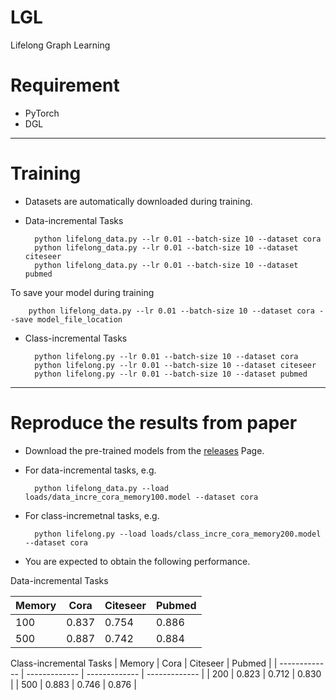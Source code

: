 # LGL
Lifelong Graph Learning

# Requirement

* PyTorch
* DGL

---     
# Training

* Datasets are automatically downloaded during training.

* Data-incremental Tasks

        python lifelong_data.py --lr 0.01 --batch-size 10 --dataset cora
        python lifelong_data.py --lr 0.01 --batch-size 10 --dataset citeseer
        python lifelong_data.py --lr 0.01 --batch-size 10 --dataset pubmed

To save your model during training

        python lifelong_data.py --lr 0.01 --batch-size 10 --dataset cora --save model_file_location


* Class-incremental Tasks

        python lifelong.py --lr 0.01 --batch-size 10 --dataset cora
        python lifelong.py --lr 0.01 --batch-size 10 --dataset citeseer
        python lifelong.py --lr 0.01 --batch-size 10 --dataset pubmed

---
# Reproduce the results from paper

* Download the pre-trained models from the [releases](https://github.com/wang-chen/LGL/releases/download/v1.0/loads.zip) Page.

* For data-incremental tasks, e.g.

        python lifelong_data.py --load loads/data_incre_cora_memory100.model --dataset cora

* For class-incremetnal tasks, e.g.

        python lifelong.py --load loads/class_incre_cora_memory200.model --dataset cora

* You are expected to obtain the following performance.

Data-incremental Tasks

|     Memory    |         Cora  |  Citeseer     |    Pubmed     |
| ------------- | ------------- | ------------- | ------------- |
|       100     |     0.837     |     0.754     |     0.886     |
|       500     |     0.887     |     0.742     |     0.884     |


Class-incremental Tasks
|     Memory    |         Cora  |  Citeseer     |    Pubmed     |
| ------------- | ------------- | ------------- | ------------- |
|       200     |     0.823     |      0.712    |     0.830     |
|       500     |     0.883     |     0.746     |     0.876     |

